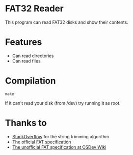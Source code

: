 # FAT32 Reader
This program can read FAT32 disks and show their contents.

# Features
- Can read directories
- Can read files

# Compilation
```
make
```
If it can't read your disk (from /dev) try running it as root.

# Thanks to
- [StackOverflow](https://stackoverflow.com/a/217605) for the string trimming algorithm
- [The official FAT specification](https://academy.cba.mit.edu/classes/networking_communications/SD/FAT.pdf)
- [The unofficial FAT specification at OSDev Wiki](https://wiki.osdev.org/FAT)